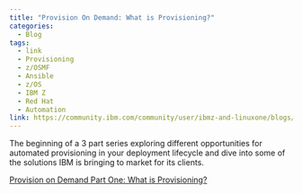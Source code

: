 ```yaml
---
title: "Provision On Demand: What is Provisioning?"
categories:
  - Blog
tags:
  - link
  - Provisioning
  - z/OSMF
  - Ansible
  - z/OS 
  - IBM Z 
  - Red Hat
  - Automation
link: https://community.ibm.com/community/user/ibmz-and-linuxone/blogs/travis-biro1/2021/10/07/provision-on-demand
---
```


The beginning of a 3 part series exploring different opportunities for automated provisioning in your deployment lifecycle and dive into some of the solutions IBM is bringing to market for its clients. 

[Provision on Demand Part One: What is Provisioning?](https://community.ibm.com/community/user/ibmz-and-linuxone/blogs/travis-biro1/2021/10/07/provision-on-demand)